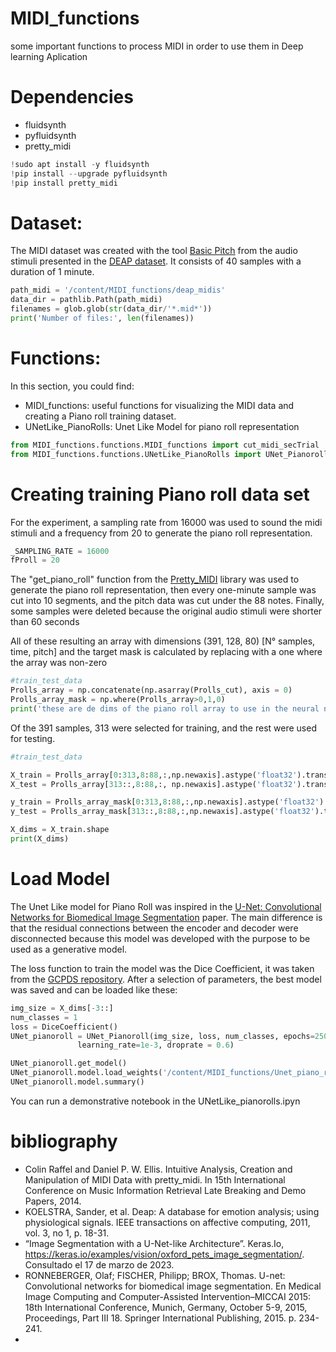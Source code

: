 # MIDI_functions
some important functions to process MIDI in order to use them in Deep learning Aplication


# Dependencies

*   fluidsynth
*   pyfluidsynth
*   pretty_midi
```python
!sudo apt install -y fluidsynth
!pip install --upgrade pyfluidsynth
!pip install pretty_midi
```

# Dataset:

The MIDI dataset was created with the tool  [Basic Pitch](https://basicpitch.spotify.com/) 
 from the audio stimuli presented in the [DEAP dataset](https://www.eecs.qmul.ac.uk/mmv/datasets/deap/). 
It consists of 40 samples with a duration of 1 minute.

```python
path_midi = '/content/MIDI_functions/deap_midis'
data_dir = pathlib.Path(path_midi)
filenames = glob.glob(str(data_dir/'*.mid*'))
print('Number of files:', len(filenames))
```

# Functions: 

In this section, you could find:
* MIDI_functions: useful functions for visualizing the MIDI data and creating a Piano roll 
training dataset. 
* UNetLike_PianoRolls: Unet Like Model for piano roll representation


```python
from MIDI_functions.functions.MIDI_functions import cut_midi_secTrial
from MIDI_functions.functions.UNetLike_PianoRolls import UNet_Pianoroll
```

# Creating training Piano roll data set

For the experiment, a sampling rate from 16000 was used to sound the midi stimuli
and a frequency from 20 to generate the piano roll representation.
```python
_SAMPLING_RATE = 16000
fProll = 20
```

The "get_piano_roll" function from the [Pretty_MIDI](https://craffel.github.io/pretty-midi/) library was used to generate 
the piano roll representation, then every one-minute sample was cut into 10 segments, 
and the pitch data was cut under the 88 notes. Finally, some samples were deleted
because the original audio stimuli were shorter than 60 seconds

All of these resulting an array with dimensions (391, 128, 80) [N° samples, time, pitch] and 
the target mask is calculated by replacing with a one where the array was non-zero

```python
#train_test_data
Prolls_array = np.concatenate(np.asarray(Prolls_cut), axis = 0)
Prolls_array_mask = np.where(Prolls_array>0,1,0)
print('these are de dims of the piano roll array to use in the neural network: ', Prolls_array.shape)

```  

Of the 391 samples, 313 were selected for training, and the rest were used for testing.

```python
#train_test_data

X_train = Prolls_array[0:313,8:88,:,np.newaxis].astype('float32').transpose(0,2,1,3)
X_test = Prolls_array[313::,8:88,:, np.newaxis].astype('float32').transpose(0,2,1,3)

y_train = Prolls_array_mask[0:313,8:88,:,np.newaxis].astype('float32').transpose(0,2,1,3)
y_test = Prolls_array_mask[313::,8:88,:,np.newaxis].astype('float32').transpose(0,2,1,3)

X_dims = X_train.shape
print(X_dims)
```

# Load Model 

The Unet Like model for Piano Roll was inspired in the 
[U-Net: Convolutional Networks for Biomedical Image Segmentation](https://arxiv.org/abs/1505.04597)
paper. The main difference is that the residual connections between the encoder and decoder 
were disconnected because this model was developed with the purpose to be used as a 
generative model.

The loss function to train the model was the Dice Coefficient, it was taken from the [GCPDS repository](https://github.com/UN-GCPDS/python-gcpds.image_segmentation.git).
After a selection of parameters, the best model was saved and can be loaded like these:


```python
img_size = X_dims[-3::]
num_classes = 1
loss = DiceCoefficient()
UNet_pianoroll = UNet_Pianoroll(img_size, loss, num_classes, epochs=250,batch_size=32,
               learning_rate=1e-3, droprate = 0.6)

UNet_pianoroll.get_model()
UNet_pianoroll.model.load_weights('/content/MIDI_functions/Unet_piano_rolls_models/UnetLike_PianoRoll_3encoding.h5')
UNet_pianoroll.model.summary()
```

You can run a demonstrative notebook in the UNetLike_pianorolls.ipyn

# bibliography 

* Colin Raffel and Daniel P. W. Ellis. Intuitive Analysis, Creation and Manipulation of MIDI Data with pretty_midi. In 15th International Conference on Music Information Retrieval Late Breaking and Demo Papers, 2014.
* KOELSTRA, Sander, et al. Deap: A database for emotion analysis; using physiological signals. IEEE transactions on affective computing, 2011, vol. 3, no 1, p. 18-31.
* “Image Segmentation with a U-Net-like Architecture”. Keras.Io, https://keras.io/examples/vision/oxford_pets_image_segmentation/. Consultado el 17 de marzo de 2023.
* RONNEBERGER, Olaf; FISCHER, Philipp; BROX, Thomas. U-net: Convolutional networks for biomedical image segmentation. En Medical Image Computing and Computer-Assisted Intervention–MICCAI 2015: 18th International Conference, Munich, Germany, October 5-9, 2015, Proceedings, Part III 18. Springer International Publishing, 2015. p. 234-241.
* 
